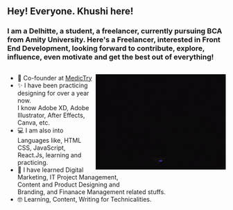 ## Hey! Everyone. Khushi here!

### I am a Delhitte, a student, a freelancer, currently pursuing BCA from Amity University. Here's a Freelancer, interested in Front End Development, looking forward to contribute, explore, influence, even motivate  and get the best out of everything!

##

<!---------------------------------- Gif ------------------------------------------>

<img align="right" src="./assets/coder.gif" width="300" height="220" alt="coder_girl_gif">

<!-------------------------------- Short Bio -------------------------------------->
<ul align="left">
    <li>🏢 Co-founder at <a href="https://github.com/Medictry">MedicTry</a></li>
    <li>✨ I have been practicing designing for over a year now. <br> I know Adobe XD, Adobe Illustrator, After Effects, Canva, etc.</li>
    <li>💻 I am also into Languages like, HTML CSS, JavaScript, <br> React.Js, learning and practicing.</li>
    <li>🍁 I have learned Digital Marketing, IT Project Management, <br> Content and Product Designing and <br> Branding, and Finanace Management related stuffs.</li>
    <li>🤓 Learning, Content, Writing for Technicalities.</li>
</ul>
